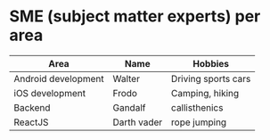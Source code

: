 # SME (subject matter experts) per area

|Area | Name | Hobbies|
|-----|------|--------|
| Android development| Walter | Driving sports cars|
| iOS development | Frodo | Camping, hiking|
| Backend| Gandalf | callisthenics |
| ReactJS| Darth vader | rope jumping |
